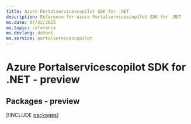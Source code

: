 ```yaml
---
title: Azure Portalservicescopilot SDK for .NET
description: Reference for Azure Portalservicescopilot SDK for .NET
ms.date: 07/22/2025
ms.topic: reference
ms.devlang: dotnet
ms.service: portalservicescopilot
---
```

# Azure Portalservicescopilot SDK for .NET - preview
## Packages - preview
[!INCLUDE [packages](portalservicescopilot-index.md)]